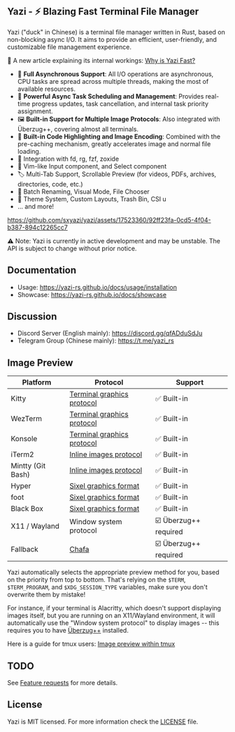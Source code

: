## Yazi - ⚡️ Blazing Fast Terminal File Manager

Yazi ("duck" in Chinese) is a terminal file manager written in Rust, based on non-blocking async I/O. It aims to provide an efficient, user-friendly, and customizable file management experience.

💫 A new article explaining its internal workings: [Why is Yazi Fast?](https://github.com/sxyazi/yazi/issues/143)

- 🚀 **Full Asynchronous Support**: All I/O operations are asynchronous, CPU tasks are spread across multiple threads, making the most of available resources.
- 💪 **Powerful Async Task Scheduling and Management**: Provides real-time progress updates, task cancellation, and internal task priority assignment.
- 🖼️ **Built-in Support for Multiple Image Protocols**: Also integrated with Überzug++, covering almost all terminals.
- 🌟 **Built-in Code Highlighting and Image Encoding**: Combined with the pre-caching mechanism, greatly accelerates image and normal file loading.
- 🧰 Integration with fd, rg, fzf, zoxide
- 💫 Vim-like Input component, and Select component
- 🏷️ Multi-Tab Support, Scrollable Preview (for videos, PDFs, archives, directories, code, etc.)
- 🔄 Batch Renaming, Visual Mode, File Chooser
- 🎨 Theme System, Custom Layouts, Trash Bin, CSI u
- ... and more!

https://github.com/sxyazi/yazi/assets/17523360/92ff23fa-0cd5-4f04-b387-894c12265cc7

⚠️ Note: Yazi is currently in active development and may be unstable. The API is subject to change without prior notice.

## Documentation

- Usage: https://yazi-rs.github.io/docs/usage/installation
- Showcase: https://yazi-rs.github.io/docs/showcase

## Discussion

- Discord Server (English mainly): https://discord.gg/qfADduSdJu
- Telegram Group (Chinese mainly): https://t.me/yazi_rs

## Image Preview

| Platform          | Protocol                                                                         | Support               |
| ----------------- | -------------------------------------------------------------------------------- | --------------------- |
| Kitty             | [Terminal graphics protocol](https://sw.kovidgoyal.net/kitty/graphics-protocol/) | ✅ Built-in           |
| WezTerm           | [Terminal graphics protocol](https://sw.kovidgoyal.net/kitty/graphics-protocol/) | ✅ Built-in           |
| Konsole           | [Terminal graphics protocol](https://sw.kovidgoyal.net/kitty/graphics-protocol/) | ✅ Built-in           |
| iTerm2            | [Inline images protocol](https://iterm2.com/documentation-images.html)           | ✅ Built-in           |
| Mintty (Git Bash) | [Inline images protocol](https://iterm2.com/documentation-images.html)           | ✅ Built-in           |
| Hyper             | [Sixel graphics format](https://www.vt100.net/docs/vt3xx-gp/chapter14.html)      | ✅ Built-in           |
| foot              | [Sixel graphics format](https://www.vt100.net/docs/vt3xx-gp/chapter14.html)      | ✅ Built-in           |
| Black Box         | [Sixel graphics format](https://www.vt100.net/docs/vt3xx-gp/chapter14.html)      | ✅ Built-in           |
| X11 / Wayland     | Window system protocol                                                           | ☑️ Überzug++ required |
| Fallback          | [Chafa](https://hpjansson.org/chafa/)                                            | ☑️ Überzug++ required |

Yazi automatically selects the appropriate preview method for you, based on the priority from top to bottom.
That's relying on the `$TERM`, `$TERM_PROGRAM`, and `$XDG_SESSION_TYPE` variables, make sure you don't overwrite them by mistake!

For instance, if your terminal is Alacritty, which doesn't support displaying images itself, but you are running on an X11/Wayland environment,
it will automatically use the "Window system protocol" to display images -- this requires you to have [Überzug++](https://github.com/jstkdng/ueberzugpp) installed.

Here is a guide for tmux users: [Image preview within tmux](https://github.com/sxyazi/yazi/wiki/Image-preview-within-tmux)

## TODO

See [Feature requests](https://github.com/sxyazi/yazi/issues/51) for more details.

## License

Yazi is MIT licensed. For more information check the [LICENSE](LICENSE) file.
